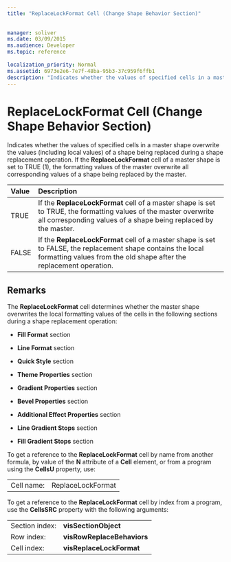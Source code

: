 ```yaml
---
title: "ReplaceLockFormat Cell (Change Shape Behavior Section)"
 
 
manager: soliver
ms.date: 03/09/2015
ms.audience: Developer
ms.topic: reference
 
localization_priority: Normal
ms.assetid: 6973e2e6-7e7f-48ba-95b3-37c959f6ffb1
description: "Indicates whether the values of specified cells in a master shape overwrite the values (including local values) of a shape being replaced during a shape replacement operation. If the ReplaceLockFormat cell of a master shape is set to TRUE (1), the formatting values of the master overwrite all corresponding values of a shape being replaced by the master."
---
```


# ReplaceLockFormat Cell (Change Shape Behavior Section)

Indicates whether the values of specified cells in a master shape overwrite the values (including local values) of a shape being replaced during a shape replacement operation. If the **ReplaceLockFormat** cell of a master shape is set to TRUE (1), the formatting values of the master overwrite all corresponding values of a shape being replaced by the master. 
  
|**Value**|**Description**|
|:-----|:-----|
|TRUE  <br/> |If the **ReplaceLockFormat** cell of a master shape is set to TRUE, the formatting values of the master overwrite all corresponding values of a shape being replaced by the master.  <br/> |
|FALSE  <br/> |If the **ReplaceLockFormat** cell of a master shape is set to FALSE, the replacement shape contains the local formatting values from the old shape after the replacement operation.  <br/> |
   
## Remarks

The **ReplaceLockFormat** cell determines whether the master shape overwrites the local formatting values of the cells in the following sections during a shape replacement operation: 
  
- **Fill Format** section 
    
- **Line Format** section 
    
- **Quick Style** section 
    
- **Theme Properties** section 
    
- **Gradient Properties** section 
    
- **Bevel Properties** section 
    
- **Additional Effect Properties** section 
    
- **Line Gradient Stops** section 
    
- **Fill Gradient Stops** section 
    
To get a reference to the **ReplaceLockFormat** cell by name from another formula, by value of the **N** attribute of a **Cell** element, or from a program using the **CellsU** property, use: 
  
|||
|:-----|:-----|
| Cell name:  <br/> | ReplaceLockFormat  <br/> |
   
To get a reference to the **ReplaceLockFormat** cell by index from a program, use the **CellsSRC** property with the following arguments: 
  
|||
|:-----|:-----|
| Section index:  <br/> |**visSectionObject** <br/> |
| Row index:  <br/> |**visRowReplaceBehaviors** <br/> |
| Cell index:  <br/> |**visReplaceLockFormat** <br/> |
   

